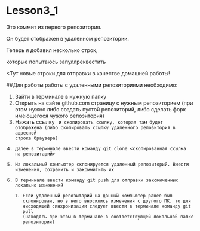 # Lesson3_1

Это коммит из первого репозитория.

Он будет отображен в удалённом репозитории.

Теперь я добавил несколько строк,

которые попытаюсь запуллреквестить

<Тут новые строки для отправки в качестве домашней работы!

##Для работы работы с удаленными репозиториями необходимо:
1. Зайти в терминале в нужную папку
2. Открыть на сайте github.com страницу с нужным репозиторием (при этом нужно либо создать пустой репозиторий, либо сделать форк имеющегося чужого репозитория)
3. Нажать ссылку <Code> и скопировать ссылку, которая там будет отображена (либо скопировать ссылку удаленного репозитория в адресной строке браузера)
4. Далее в терминале ввести команду git clone <скопированная ссылка на репозитарий>
5. На локальный компьютер склонируется удаленный репозиторий. Внести изменения, сохранить и закоммитить их
6. В терминале ввести команду git push для отправки закомиченных локально изменений
    1. Если удаленный репозитарий на данный компьютер ранее был склонирован, но в него вносились изменения с другого ПК, то для нисходящей синхронизации следует ввести в терминале команду git pull (находясь при этом в терминале в соответствующей локальной папке репозитория)